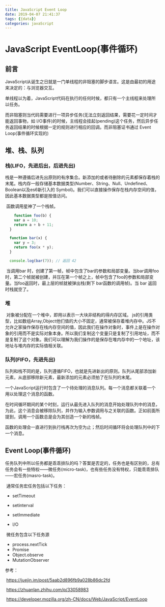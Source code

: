 ```yaml
---
title: JavaScript Event Loop
date: 2019-04-07 21:41:37
tags: {{data}}
categories: javaScript
---
```


# JavaScript EventLoop(事件循环)

## 前言

​	JavaScript从诞生之日就是一门单线程的非阻塞的脚步语言。这是由最初的用途来决定的：与浏览器交互。

​	单线程以为着，JavaScript代码在执行的任何时候，都只有一个主线程来处理所以任务。

​	而非阻塞则当代码需要进行一项异步任务(无法立刻返回结果，需要花一定时间才能返回事物，如 I/O事件)的时候，主线程会挂起(pending)这个任务，然后异步任务返回结果的时候根据一定的规则进行相应的回调。而非阻塞证书通过 Event Loop(事件循环实现的)

## 堆、栈、队列

### 栈(LIFO，先进后出，后进先出)

​	栈是一种遵循后进先出原则的有序集合。新添加的或者待删除的元素都保存着栈的末尾。栈内存一般存储基本数据类型(Number、String、Null、Undefined、Boolean以及es6新引入的 Symbol)。我们可以直接操作保存在栈内存空间的值，因此基本数据类型都是按值访问。

​	函数调用星神了一个栈帧。

```js
	function foo(b) {
    var a = 10;
    return a + b + 11;
  }

  function bar(x) {
    var y = 3;
    return foo(x * y);
  }

  console.log(bar(7)); // 返回 42
```

​	当调用bar 时，创建了第一帧，帧中包含了bar的参数和局部变量。当bar调用foo时，第二个帧就被创建，并压在第一个帧之上，帧中包含了foo的参数和局部变量。当foo返回时，最上层的帧就被弹出栈(剩下 bar函数的调用帧)。当 bar 返回时栈就空了。



### 堆

​	对象被分配在一个堆中，即用以表示一大块非结构的得内存区域。 js的引用类型，比如数组Array,Object他们值的大小不固定，通常被保存着堆内存中。JS不允许之家操作保存在栈内存空间的值，因此我们在操作对象时，事件上是在操作对象的引用而不是实际对象本身。所以我们复制这个变量只是复制了引用地址，而不是复制了这个对象。我们可以理解为我们操作的是保存在堆内存中的一个地址，该地址与堆内存的实际值相关联。



### 队列(FIFO，先进先出)

​	队列和栈不同的是，队列遵循FIFO，也就是先进新出的原则。队列从尾部添加新元素，从底部移除新元素，最新添加的元素必须拍了在队列的末尾。

​	一个JavaScript运行时包含了一个待处理的消息队列。每一个消息都关联着一个用以处理这个消息的函数。

​	在时间循环期间的某个时刻，运行从最先进入队列的消息开始处理队列中的消息，为此，这个消息会被移除队列，并作为输入参数调用与之关联的函数。正如前面所提到，调用一个函数总是会为其创造一个新的栈帧。

​	函数的处理会一直进行到执行栈再次为空为止；然后时间循环将会处理队列中的下一个消息。

## Event Loop(事件循环)

​	任务队列中所以任务都是乖乖排队的吗？答案是否定的，任务也是有区别的，总有任务会有一些特权——微任务(micro-task)，也有些任务没有特权，只能乖乖排队——宏任务(masro-task)。

​	通常任务宏任务包括以下任务：

* setTimeout

* setinterval

* setImmediate

* I/O

​	微任务包含以下任务源

 * process.nextTick
 * Promise
 * Object.observe
 * MutationObserver

参考： 

​	https://juejin.im/post/5aab2d896fb9a028b86dc2fd

​	https://zhuanlan.zhihu.com/p/33058983

​	https://developer.mozilla.org/zh-CN/docs/Web/JavaScript/EventLoop